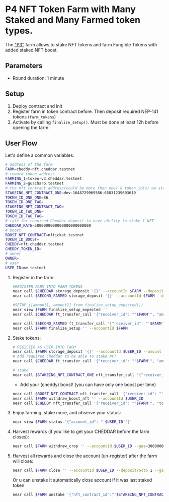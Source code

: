 # P4 NFT Token Farm with Many Staked and Many Farmed token types.

The ["P3"](https://github.com/alpha-fi/cheddar/blob/master/p3-farm/README.md) farm allows to stake NFT tokens and farm Fungible Tokens with added staked NFT boost.


## Parameters

- Round duration: 1 minute

## Setup

1. Deploy contract and init
2. Register farm in token contract before. Then deposit required NEP-141 tokens (`farm_tokens`)
3. Activate by calling `finalize_setup()`. Must be done at least 12h before opening the farm.

## User Flow

Let's define a common variables:

```sh
# address of the farm
FARM=cheddy-nft.cheddar.testnet
# reward token address
FARMING_1=token-v3.cheddar.testnet
FARMING_2=guacharo.testnet
# the nft contract address(could be more then one) & token_id(s) we stake
STAKEING_NFT_CONTRACT_ONE=dev-1648729969586-65831239603610
TOKEN_ID_ONE_ONE=86
TOKEN_ID_ONE_TWO=
STAKEING_NFT_CONTRACT_TWO=
TOKEN_ID_TWO_ONE=
TOKEN_ID_TWO_TWO=
# rate for required Cheddar deposit to have ability to stake 1 NFT
CHEDDAR_RATE=5000000000000000000000000
# boost
BOOST_NFT_CONTRACT=nfticket.testnet
TOKEN_ID_BOOST=
CHEDDY=nft.cheddar.testnet
CHEDDY_TOKEN_ID=
# owner
OWNER=
# user
USER_ID=me.testnet
```

1. Register in the farm:

   ```bash
   #REGISTER FARM INTO FARM TOKENS
   near call $CHEDDAR storage_deposit '{}' --accountId $FARM --deposit 0.00125 
   near call $SECOND_FARMED storage_deposit '{}' --accountId $FARM --deposit 0.00125
   
   #SETUP ([amount1, amount2] from finalize_setup_expected())
   near view $FARM finalize_setup_expected ''
   near call $CHEDDAR ft_transfer_call '{"receiver_id": "'$FARM'", "amount":"amount1", "msg": "setup reward deposit"}' --accountId $USER_ID --depositYocto 1 --gas=200000000000000

   near call $SECOND_FARMED ft_transfer_call '{"receiver_id": "'$FARM'", "amount":"amount2", "msg": "setup reward deposit"}' --accountId $USER_ID --depositYocto 1 --gas=200000000000000
   near call $FARM finalize_setup '' --accountId $FARM
   ```

2. Stake tokens:

   ```bash
   # REGISTER AS USER INTO FARM
   near call $FARM storage_deposit '{}' --accountId $USER_ID --amount 0.06
   # Add required Cheddar to be able to stake NFT
   near call $CHEDDAR ft_transfer_call '{"receiver_id": "'$FARM'", "amount":"'$CHEDDAR_RATE'", "msg": "cheddar stake"}' --accountId $USER_ID --depositYocto 1 --gas=200000000000000

   # stake
   near call $STAKEING_NFT_CONTRACT_ONE nft_transfer_call '{"receiver_id": "'$FARM'", "token_id":"'$TOKEN_ID_ONE_ONE'", "msg": "to farm"}' --accountId $USER_ID --depositYocto 1 --gas=200000000000000
   ```
   - Add your (cheddy) boost! (you can have only one boost per time)
   ```bash
   near call $BOOST_NFT_CONTRACT nft_transfer_call '{"receiver_id": "'$FARM'", "token_id":"'$TOKEN_ID_BOOST'", "msg": "to boost"}' --accountId $USER_ID --depositYocto 1 --gas=200000000000000
   near call $FARM withdraw_boost_nft '' --accountId $USER_ID
   near call $CHEDDY nft_transfer_call '{"receiver_id": "'$FARM'", "token_id":"'$CHEDDY_TOKEN_ID'", "msg": "to boost"}' --accountId $USER_ID --depositYocto 1 --gas=200000000000000
   ```

3. Enjoy farming, stake more, and observe your status:

   ```bash
   near view $FARM status '{"account_id": "'$USER_ID'"}'
   ```

4. Harvest rewards (if you like to get your CHEDDAR before the farm closes):

   ```bash
   near call $FARM withdraw_crop '' --accountId $USER_ID --gas=300000000000000
   ```

5. Harvest all rewards and close the account (un-register) after the farm will close:
   ```bash
   near call $FARM close '' --accountId $USER_ID --depositYocto 1 --gas=300000000000000
   ```
   Or u can unstake it automatically close account if it was last staked token
   ```bash
   near call $FARM unstake '{"nft_contract_id":"'$STAKEING_NFT_CONTRACT_ONE'", "token_id":"'$TOKEN_ID_ONE_ONE'"}' --accountId $USER_ID --depositYocto 1 --gas=300000000000000
   ```
```sh

```

